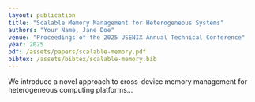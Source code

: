```yaml
---
layout: publication
title: "Scalable Memory Management for Heterogeneous Systems"
authors: "Your Name, Jane Doe"
venue: "Proceedings of the 2025 USENIX Annual Technical Conference"
year: 2025
pdf: /assets/papers/scalable-memory.pdf
bibtex: /assets/bibtex/scalable-memory.bib
---
```


We introduce a novel approach to cross-device memory management for heterogeneous computing platforms...

